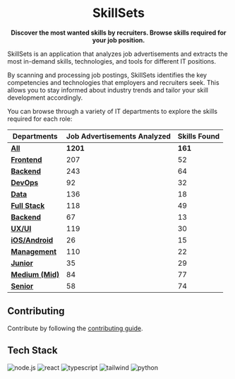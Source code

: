 <h1 align="center">SkillSets</h1>

<p align="center"><b>Discover the most wanted skills by recruiters. Browse skills required for your job position.</b></p>

SkillSets is an application that analyzes job advertisements and extracts the most in-demand skills, technologies, and tools for different IT positions.

By scanning and processing job postings, SkillSets identifies the key competencies and technologies that employers and recruiters seek. This allows you to stay informed about industry trends and tailor your skill development accordingly.

You can browse through a variety of IT departments to explore the skills required for each role:

| **Departments**                                                         | **Job Advertisements Analyzed** | **Skills Found**  |
| ----------------------------------------------------------------------- |---------------------------------|-------------------|
| **[All](https://skillsets.vercel.app/)**                                | **1201**                        | **161**           |
| **[Frontend](https://skillsets.vercel.app/frontend)**                   | 207                             | 52                |
| **[Backend](https://skillsets.vercel.app/backend)**                     | 243                             | 64                |
| **[DevOps](https://skillsets.vercel.app/devops)**                       | 92                              | 32                |
| **[Data](https://skillsets.vercel.app/data)**                           | 136                             | 18                |
| **[Full Stack](https://skillsets.vercel.app/full-stack)**               | 118                             | 49                |
| **[Backend](https://skillsets.vercel.app/backend)**                     | 67                              | 13                |
| **[UX/UI](https://skillsets.vercel.app/design)**                        | 119                             | 30                |
| **[iOS/Android](https://skillsets.vercel.app/mobile)**                  | 26                              | 15                |
| **[Management](https://skillsets.vercel.app/management)**               | 110                             | 22                |
| **[Junior](https://skillsets.vercel.app/junior)**                       | 35                              | 29                |
| **[Medium (Mid)](https://skillsets.vercel.app/mid)**                    | 84                              | 77                |
| **[Senior](https://skillsets.vercel.app/senior)**                       | 58                              | 74                |

## Contributing

Contribute by following the [contributing guide](https://docs.github.com/en/get-started/exploring-projects-on-github/contributing-to-a-project).

## Tech Stack

![node.js][node.js]
![react][react]
![typescript][typescript]
![tailwind][tailwind]
![python][python]

[node.js]: https://img.shields.io/badge/node.js-339933?style=for-the-badge&logo=node.js&logoColor=white
[react]: https://img.shields.io/badge/react-61DAFB?style=for-the-badge&logo=react&logoColor=black
[typescript]: https://img.shields.io/badge/typescript-3178C6?style=for-the-badge&logo=typescript&logoColor=white
[tailwind]: https://img.shields.io/badge/tailwindcss-06B6D4?style=for-the-badge&logo=tailwindcss&logoColor=white
[python]: https://img.shields.io/badge/python-3776AB?style=for-the-badge&logo=tailwindcss&logoColor=white